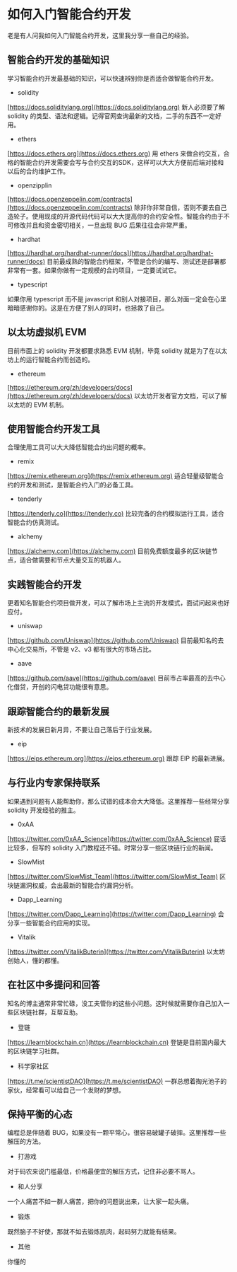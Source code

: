 # 如何入门智能合约开发

老是有人问我如何入门智能合约开发，这里我分享一些自己的经验。

## 智能合约开发的基础知识
学习智能合约开发最基础的知识，可以快速辨别你是否适合做智能合约开发。

- solidity

[https://docs.soliditylang.org](https://docs.soliditylang.org) 新人必须要了解 solidity 的类型、语法和逻辑。记得官网查询最新的文档，二手的东西不一定好用。

- ethers

[https://docs.ethers.org](https://docs.ethers.org) 用 ethers 来做合约交互，合格的智能合约开发需要会写与合约交互的SDK，这样可以大大方便前后端对接和以后的合约维护工作。

- openzipplin

[https://docs.openzeppelin.com/contracts](https://docs.openzeppelin.com/contracts) 除非你非常自信，否则不要去自己造轮子。使用现成的开源代码代码可以大大提高你的合约安全性。智能合约由于不可修改并且和资金密切相关，一旦出现 BUG 后果往往会非常严重。

- hardhat

[https://hardhat.org/hardhat-runner/docs](https://hardhat.org/hardhat-runner/docs) 目前最成熟的智能合约框架，不管是合约的编写、测试还是部署都非常有一套。如果你做有一定规模的合约项目，一定要试试它。

- typescript

如果你用 typescript 而不是 javascript 和别人对接项目，那么对面一定会在心里暗暗感谢你的。这是在方便了别人的同时，也拯救了自己。

## 以太坊虚拟机 EVM

目前市面上的 solidity 开发都要求熟悉 EVM 机制，毕竟 solidity 就是为了在以太坊上的运行智能合约而创造的。

- ethereum

[https://ethereum.org/zh/developers/docs](https://ethereum.org/zh/developers/docs) 以太坊开发者官方文档，可以了解以太坊的 EVM 机制。

## 使用智能合约开发工具
合理使用工具可以大大降低智能合约出问题的概率。

- remix

[https://remix.ethereum.org](https://remix.ethereum.org) 适合轻量级智能合约的开发和测试，是智能合约入门的必备工具。

- tenderly

[https://tenderly.co](https://tenderly.co) 比较完备的合约模拟运行工具，适合智能合约仿真测试。

- alchemy

[https://alchemy.com](https://alchemy.com) 目前免费额度最多的区块链节点，适合做需要和节点大量交互的机器人。

## 实践智能合约开发
更着知名智能合约项目做开发，可以了解市场上主流的开发模式，面试问起来也好应付。

- uniswap

[https://github.com/Uniswap](https://github.com/Uniswap) 目前最知名的去中心化交易所，不管是 v2、v3 都有很大的市场占比。

- aave

[https://github.com/aave](https://github.com/aave) 目前市占率最高的去中心化借贷，开创的闪电贷功能很有意思。

## 跟踪智能合约的最新发展
新技术的发展日新月异，不要让自己落后于行业发展。

- eip

[https://eips.ethereum.org](https://eips.ethereum.org) 跟踪 EIP 的最新进展。

## 与行业内专家保持联系

如果遇到问题有人能帮助你，那么试错的成本会大大降低。这里推荐一些经常分享 solidity 开发经验的推主。

- 0xAA

[https://twitter.com/0xAA_Science](https://twitter.com/0xAA_Science) 屁话比较多，但写的 solidity 入门教程还不错。时常分享一些区块链行业的新闻。

- SlowMist

[https://twitter.com/SlowMist_Team](https://twitter.com/SlowMist_Team) 区块链漏洞权威，会出最新的智能合约漏洞分析。

- Dapp_Learning

[https://twitter.com/Dapp_Learning](https://twitter.com/Dapp_Learning) 会分享一些智能合约应用的实现。

- Vitalik

[https://twitter.com/VitalikButerin](https://twitter.com/VitalikButerin) 以太坊创始人，懂的都懂。

## 在社区中多提问和回答

知名的博主通常非常忙碌，没工夫管你的这些小问题。这时候就需要你自己加入一些区块链社群，互帮互助。

- 登链

[https://learnblockchain.cn](https://learnblockchain.cn) 登链是目前国内最大的区块链学习社群。

- 科学家社区

[https://t.me/scientistDAO](https://t.me/scientistDAO) 一群总想着掏光池子的家伙，经常看可以给自己一个发财的梦想。

## 保持平衡的心态

编程总是伴随着 BUG，如果没有一颗平常心，很容易破罐子破摔。这里推荐一些解压的方法。

- 打游戏

对于码农来说门槛最低，价格最便宜的解压方式，记住非必要不骂人。

- 和人分享

一个人痛苦不如一群人痛苦，把你的问题说出来，让大家一起头痛。

- 锻炼

既然脑子不好使，那就不如去锻炼肌肉，起码努力就能有结果。

- 其他

你懂的